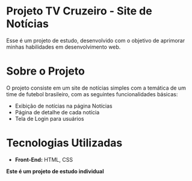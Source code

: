 # Projeto TV Cruzeiro - Site de Notícias

Esse é um projeto de estudo, desenvolvido com o objetivo de aprimorar minhas habilidades em desenvolvimento web.

# Sobre o Projeto

O projeto consiste em um site de notícias simples com a temática de um time de futebol brasileiro, com as seguintes funcionalidades básicas:

* Exibição de notícias na página Notícias
* Página de detalhe de cada notícia
* Tela de Login para usuários

# Tecnologias Utilizadas
* **Front-End:** HTML, CSS

**Este é um projeto de estudo individual**
